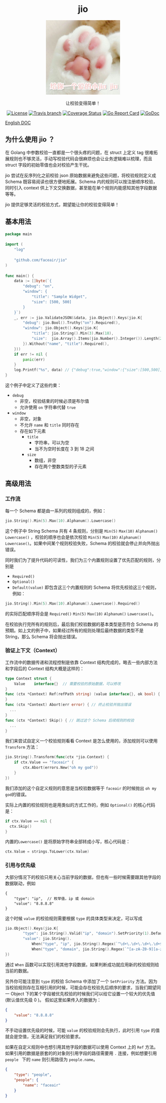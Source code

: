<h1 align="center">jio</h1>

<p align="center">
    <img src="jio.jpg" width="240" height="240" border="0" alt="jio">
</p>
<p align="center">让校验变得简单！</p>

<p align="center">
    <a href="https://raw.githubusercontent.com/faceair/jio/master/LICENSE"><img src="https://img.shields.io/badge/License-MIT-blue.svg" alt="License"></a>
    <a href="https://travis-ci.org/faceair/jio"><img src="https://img.shields.io/travis/faceair/jio/master.svg?t=1540985641" alt="Travis branch"></a>
    <a href="https://coveralls.io/github/faceair/jio?branch=master"><img src="https://coveralls.io/repos/github/faceair/jio/badge.svg?branch=master&t=1540985641" alt="Coverage Status"></a>
    <a href="https://goreportcard.com/report/github.com/faceair/jio"><img src="https://goreportcard.com/badge/github.com/faceair/jio?t=1540985641" alt="Go Report Card"></a>
    <a href="https://godoc.org/github.com/faceair/jio"><img src="https://godoc.org/github.com/faceair/jio?status.svg" alt="GoDoc"></a>
</p>

[English DOC](README.md)

## 为什么使用 jio ？

在 Golang 中参数校验一直都是一个很头疼的问题，在 struct 上定义 tag 很难拓展规则也不够灵活，手动写校验代码会很麻烦也会让业务逻辑难以梳理，而且 struct 字段的初始零值也会对校验产生干扰。

jio 尝试在反序列化之前校验 json 原始数据来避免这些问题，将校验规则定义成 Schema 既容易阅读也很方便地拓展。Schema 内的规则可以按注册顺序校验，同时引入 context 供上下文交换数据，甚至能在单个规则内能感知其他字段数据等等。

jio 提供足够灵活的校验方式，期望能让你的校验变得简单！

## 基本用法

```go
package main

import (
    "log"

    "github.com/faceair/jio"
)

func main() {
    data := []byte(`{
        "debug": "on",
        "window": {
            "title": "Sample Widget",
            "size": [500, 500]
        }
    }`)
    _, err := jio.ValidateJSON(&data, jio.Object().Keys(jio.K{
        "debug": jio.Bool().Truthy("on").Required(),
        "window": jio.Object().Keys(jio.K{
            "title": jio.String().Min(3).Max(18),
            "size":  jio.Array().Items(jio.Number().Integer()).Length(2).Required(),
        }).Without("name", "title").Required(),
    }))
    if err != nil {
        panic(err)
    }
    log.Printf("%s", data) // {"debug":true,"window":{"size":[500,500],"title":"Sample Widget"}}
}
```

这个例子中定义了这些约束：
* `debug`
    * 非空，校验结束的时候必须是布尔值
    * 允许使用 `on` 字符串代替 `true`
* `window`
    * 非空，对象
    * 不允许 `name` 和 `title` 同时存在
    * 存在如下元素
        * `title`
            * 字符串，可以为空
            * 当不为空时长度在 3 到 18 之间
        * `size`
            * 数组，非空
            * 存在两个整数类型的子元素

## 高级用法

### 工作流

每一个 Schema 都是由一系列的规则组成的，例如：
```go
jio.String().Min(5).Max(10).Alphanum().Lowercase()
```
这个例子中 String Schema 共有 4 条规则，分别是  `Min(5)` `Max(10)` `Alphanum()` `Lowercase()` ，校验的顺序也会是依次校验  `Min(5)` `Max(10)` `Alphanum()` `Lowercase()`。如果中间某个规则校验失败，Schema 的校验就会停止并向外抛出错误。

同时我们为了提升代码的可读性，我们为三个内置规则设置了优先匹配的规则，分别是
* `Required()`
* `Optional()`
* `Default(value)`
即包含这三个内置规则的 Schema 将优先校验这三个规则，例如：
```go
jio.String().Min(5).Max(10).Alphanum().Lowercase().Required()
```
的实际匹配顺序将会是 `Required()` `Min(5)` `Max(10)` `Alphanum()` `Lowercase()`。

在校验执行完所有的规则后，最后我们校验数据的基本类型是否符合 Schema 的预期。如上文的例子中，如果经过所有的规则处理后最终数据的类型不是 String，那么 Schema 将会抛出错误。

### 验证上下文（Context）

工作流中的数据传递和流程控制是依靠 Context 结构完成的，略去一些内部方法和字段后的 Context 结构大概是这样的：
```go
type Context struct {
    Value    interface{}  // 需要校验的原始数据，可以修改
}
func (ctx *Context) Ref(refPath string) (value interface{}, ok bool) { // 引用其他字段数据
}
func (ctx *Context) Abort(err error) { // 终止校验并抛出错误
  ...
}
func (ctx *Context) Skip() { // 跳过这个 Schema 后续规则的校验
  ...
}
```

我们来尝试自定义一个校验规则看看 Context 是怎么使用的，添加规则可以使用 `Transform` 方法：
```go
jio.String().Transform(func(ctx *jio.Context) {
    if ctx.Value == "faceair" {
        ctx.Abort(errors.New("oh my god"))
    }
})
```
我们添加的这个自定义规则的意思是当校验数据等于 `faceair` 的时候抛出 `oh my god`的错误。

实际上内置的校验规则也是用类似的方式工作的，例如 `Optional()` 的核心代码是：
```go
if ctx.Value == nil {
  ctx.Skip()
}
```
内置的`Lowercase()` 是将原始字符串全部转成小写，核心代码是：
```go
ctx.Value = strings.ToLower(ctx.Value)
```

### 引用与优先级

大部分情况下的校验只用关心当前字段的数据，但也有一些时候需要跟其他字段的数据联动，例如
```
{
    "type": "ip",  // 枚举值，ip 或 domain
    "value": "8.8.8.8"
}
```
这个时候 `value` 的校验规则需要根据 `type` 的具体类型来决定，可以写成
```go
jio.Object().Keys(jio.K{
        "type": jio.String().Valid("ip", "domain").SetPriority(1).Default("ip"),
        "value": jio.String().
            When("type", "ip", jio.String().Regex(`^\d+\.\d+\.\d+\.\d+$`)).
            When("type", "domain", jio.String().Regex(`^[a-zA-Z0-9][a-zA-Z0-9-]{1,61}[a-zA-Z0-9]\.[a-zA-Z]{2,}$`)).Required(),
})
```
通过 `When` 函数可以实现引用其他字段数据，如果判断成功就应用新的校验规则给当前的数据。

另外你可能注意到 `type` 的校验 Schema 中添加了一个 `SetPriority` 方法。因为当校验规则存在互相引用的时候，可能会存在校验先后顺序的要求，当我们期望同一 Object 下的某个字段被优先校验的时候我们可以给它设置一个较大的优先值 (默认值优先级 0 )。
假如这里如果传入的数据为：
```json
{
    "value": "8.8.8.8"
}
```
不手动设置优先级的时候，可能 `value` 的校验规则会先执行，此时引用 `type` 的值就会是空值，无法满足我们的校验要求。

如果在自定义规则中也想引用其他字段的数据可以使用 Context 上的 `Ref` 方法。如果引用的数据是嵌套的的对象则引用字段的路径需要用 `.` 连接，例如想要引用 `people ` 下的 `name` 则引用路径为 `people.name`。
```json
{
    "type": "people",
    "people": {
        "name": "faceair"
    }
}
```
